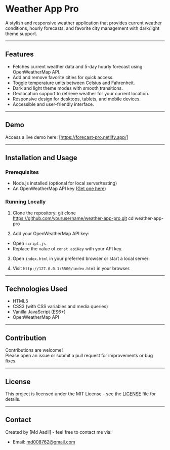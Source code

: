# Weather App Pro

A stylish and responsive weather application that provides current weather conditions, hourly forecasts, and favorite city management with dark/light theme support.

---

## Features

- Fetches current weather data and 5-day hourly forecast using OpenWeatherMap API.
- Add and remove favorite cities for quick access.
- Toggle temperature units between Celsius and Fahrenheit.
- Dark and light theme modes with smooth transitions.
- Geolocation support to retrieve weather for your current location.
- Responsive design for desktops, tablets, and mobile devices.
- Accessible and user-friendly interface.

---

## Demo

Access a live demo here: [https://forecast-pro.netlify.app/]

---

## Installation and Usage

### Prerequisites

- Node.js installed (optional for local server/testing)
- An OpenWeatherMap API key ([Get one here](https://openweathermap.org/api))

### Running Locally

1. Clone the repository: git clone https://github.com/yourusername/weather-app-pro.git
cd weather-app-pro

2. Add your OpenWeatherMap API key:

- Open `script.js`
- Replace the value of `const apiKey` with your API key.

3. Open `index.html` in your preferred browser or start a local server:


4. Visit `http://127.0.0.1:5500/index.html` in your browser.

---

## Technologies Used

- HTML5
- CSS3 (with CSS variables and media queries)
- Vanilla JavaScript (ES6+)
- OpenWeatherMap API

---

## Contribution

Contributions are welcome!  
Please open an issue or submit a pull request for improvements or bug fixes.

---

## License

This project is licensed under the MIT License - see the [LICENSE](LICENSE) file for details.

---

## Contact

Created by [Md Aadil] - feel free to contact me via:
 
- Email: md008762@gmail.com




